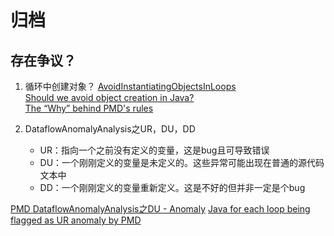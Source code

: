 # 归档

## 存在争议？
1. 循环中创建对象？
[AvoidInstantiatingObjectsInLoops](https://pmd.github.io/pmd-5.8.1/pmd-java/rules/java/optimizations.html#AvoidInstantiatingObjectsInLoops)  
[Should we avoid object creation in Java?](https://softwareengineering.stackexchange.com/questions/149563/should-we-avoid-object-creation-in-java)  
[The “Why” behind PMD's rules](https://stackoverflow.com/questions/2509856/the-why-behind-pmds-rules)  


2. DataflowAnomalyAnalysis之UR，DU，DD
    - UR：指向一个之前没有定义的变量，这是bug且可导致错误
    - DU：一个刚刚定义的变量是未定义的。这些异常可能出现在普通的源代码文本中
    - DD：一个刚刚定义的变量重新定义。这是不好的但并非一定是个bug
    
[PMD DataflowAnomalyAnalysis之DU - Anomaly](https://www.cnblogs.com/cookie3ms/p/4364666.html)
[Java for each loop being flagged as UR anomaly by PMD](https://stackoverflow.com/questions/21592497/java-for-each-loop-being-flagged-as-ur-anomaly-by-pmd)

